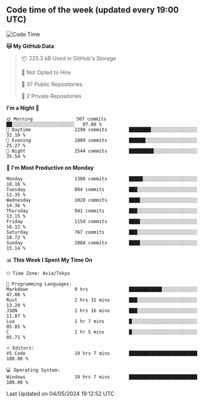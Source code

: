 ## Code time of the week (updated every 19:00 UTC)

<!--START_SECTION:waka-->
![Code Time](http://img.shields.io/badge/Code%20Time-3%2C018%20hrs%2022%20mins-blue)

**🐱 My GitHub Data** 

> 📦 225.3 kB Used in GitHub's Storage 
 > 
> 🚫 Not Opted to Hire
 > 
> 📜 37 Public Repositories 
 > 
> 🔑 2 Private Repositories 
 > 
**I'm a Night 🦉** 

```text
🌞 Morning                507 commits         ██░░░░░░░░░░░░░░░░░░░░░░░   07.08 % 
🌆 Daytime                2298 commits        ████████░░░░░░░░░░░░░░░░░   32.10 % 
🌃 Evening                1809 commits        ██████░░░░░░░░░░░░░░░░░░░   25.27 % 
🌙 Night                  2544 commits        █████████░░░░░░░░░░░░░░░░   35.54 % 
```
📅 **I'm Most Productive on Monday** 

```text
Monday                   1300 commits        █████░░░░░░░░░░░░░░░░░░░░   18.16 % 
Tuesday                  884 commits         ███░░░░░░░░░░░░░░░░░░░░░░   12.35 % 
Wednesday                1028 commits        ████░░░░░░░░░░░░░░░░░░░░░   14.36 % 
Thursday                 941 commits         ███░░░░░░░░░░░░░░░░░░░░░░   13.15 % 
Friday                   1154 commits        ████░░░░░░░░░░░░░░░░░░░░░   16.12 % 
Saturday                 767 commits         ███░░░░░░░░░░░░░░░░░░░░░░   10.72 % 
Sunday                   1084 commits        ████░░░░░░░░░░░░░░░░░░░░░   15.14 % 
```


📊 **This Week I Spent My Time On** 

```text
🕑︎ Time Zone: Asia/Tokyo

💬 Programming Languages: 
Markdown                 9 hrs               ████████████░░░░░░░░░░░░░   47.08 % 
Rust                     2 hrs 31 mins       ███░░░░░░░░░░░░░░░░░░░░░░   13.20 % 
JSON                     2 hrs 16 mins       ███░░░░░░░░░░░░░░░░░░░░░░   11.87 % 
Lua                      1 hr 7 mins         █░░░░░░░░░░░░░░░░░░░░░░░░   05.85 % 
C                        1 hr 5 mins         █░░░░░░░░░░░░░░░░░░░░░░░░   05.71 % 

🔥 Editors: 
VS Code                  19 hrs 7 mins       █████████████████████████   100.00 % 

💻 Operating System: 
Windows                  19 hrs 7 mins       █████████████████████████   100.00 % 
```


 Last Updated on 04/05/2024 19:12:52 UTC
<!--END_SECTION:waka-->